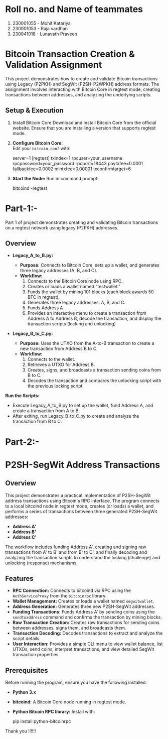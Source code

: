 
# Roll no. and Name of teammates
1. 230001055   - Mohit Katariya
2. 230001053   - Raja vardhan
3. 230041018   - Lunavath Praveen



# Bitcoin Transaction Creation & Validation Assignment

This project demonstrates how to create and validate Bitcoin transactions using Legacy (P2PKH) and SegWit (P2SH-P2WPKH) address formats. The assignment involves interacting with Bitcoin Core in regtest mode, creating transactions between addresses, and analyzing the underlying scripts.

## Setup & Execution
1. Install Bitcoin Core
   Download and install Bitcoin Core from the official website. Ensure that you are installing a version that supports regtest mode.

2. **Configure Bitcoin Core:**  
   Edit your `bitcoin.conf` with:

   server=1
   [regtest]
   txindex=1
   rpcuser=your_username
   rpcpassword=your_password
   rpcport=18443
   paytxfee=0.0001
   fallbackfee=0.0002
   mintxfee=0.00001
   txconfirmtarget=6

3. **Start the Node:**
  Run in command prompt:

     bitcoind -regtest


# Part-1:-

Part 1 of project demonstrates creating and validating Bitcoin transactions on a regtest network using legacy (P2PKH) addresses.

## Overview

- **Legacy_A_to_B.py:**  
  - **Purpose:** Connects to Bitcoin Core, sets up a wallet, and generates three legacy addresses (A, B, and C).
  - **Workflow:**  
    1. Connects to the Bitcoin Core node using RPC.
    2. Creates or loads a wallet named "testwallet."
    3. Funds the wallet by mining 101 blocks (each block awards 50 BTC in regtest).
    4. Generates three legacy addresses: A, B, and C.
    5. Funds Address A 
    6. Provides an interactive menu to create a transaction from Address A to Address B, decode the transaction, and display the transaction     scripts (locking and unlocking)

- **Legacy_B_to_C.py:**  
  - **Purpose:** Uses the UTXO from the A-to-B transaction to create a new transaction from Address B to C.
  - **Workflow:**  
    1. Connects to the wallet.
    2. Retrieves a UTXO for Address B.
    3. Creates, signs, and broadcasts a transaction sending coins from B to C.
    4. Decodes the transaction and compares the unlocking script with the previous locking script.


 **Run the Scripts:**

  - Execute Legacy_A_to_B.py to set up the wallet, fund Address A, and create a transaction from A to B.
  - After exiting, run Legacy_B_to_C.py to create and analyze the transaction from B to C.


# Part-2:-

# P2SH-SegWit Address Transactions

## Overview

This project demonstrates a practical implementation of P2SH-SegWit address transactions using Bitcoin's RPC interface. The program connects to a local bitcoind node in regtest mode, creates (or loads) a wallet, and performs a series of transactions between three generated P2SH-SegWit addresses:
- **Address A'**
- **Address B'**
- **Address C'**

The workflow includes funding Address A', creating and signing raw transactions from A' to B' and from B' to C', and finally decoding and analyzing the transaction scripts to understand the locking (challenge) and unlocking (response) mechanisms.

## Features

- **RPC Connection:** Connects to bitcoind via RPC using the `AuthServiceProxy` from the `bitcoinrpc` library.
- **Wallet Management:** Creates or loads a wallet named `segwitwallet`.
- **Address Generation:** Generates three new P2SH-SegWit addresses.
- **Funding Transactions:** Funds Address A' by sending coins using the `sendtoaddress` command and confirms the transaction by mining blocks.
- **Raw Transaction Creation:** Creates raw transactions for sending coins between addresses, signs them, and broadcasts them.
- **Transaction Decoding:** Decodes transactions to extract and analyze the script details.
- **User Interaction:** Provides a simple CLI menu to view wallet balance, list UTXOs, send coins, interpret transactions, and view detailed SegWit transaction properties.

## Prerequisites

Before running the program, ensure you have the following installed:

- **Python 3.x**  
- **bitcoind:** A Bitcoin Core node running in regtest mode.
- **Python Bitcoin RPC library:** Install with:

    pip install python-bitcoinrpc



Thank you !!!!!!